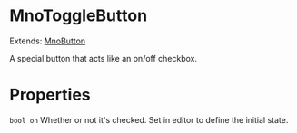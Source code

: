 # MnoToggleButton

Extends: [MnoButton](mnobutton.md)

A special button that acts like an on/off checkbox.

# Properties

`bool on` Whether or not it's checked. Set in editor to define the initial state.